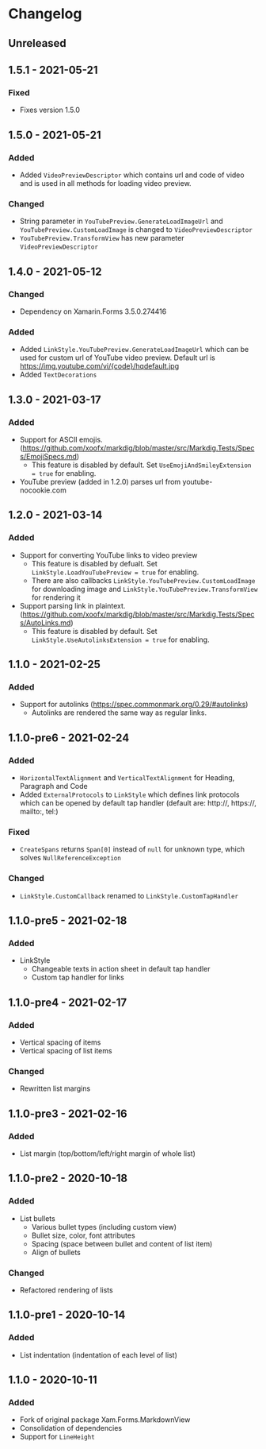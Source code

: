 # Changelog

## Unreleased

## 1.5.1 - 2021-05-21

### Fixed
- Fixes version 1.5.0

## 1.5.0 - 2021-05-21

### Added
- Added `VideoPreviewDescriptor` which contains url and code of video and is used in all methods for loading video preview.

### Changed
- String parameter in `YouTubePreview.GenerateLoadImageUrl` and `YouTubePreview.CustomLoadImage` is changed to `VideoPreviewDescriptor`
- `YouTubePreview.TransformView` has new parameter `VideoPreviewDescriptor`

## 1.4.0 - 2021-05-12

### Changed
- Dependency on Xamarin.Forms 3.5.0.274416

### Added
- Added `LinkStyle.YouTubePreview.GenerateLoadImageUrl` which can be used for custom url of YouTube video preview. Default url is https://img.youtube.com/vi/{code}/hqdefault.jpg
- Added `TextDecorations`

## 1.3.0 - 2021-03-17

### Added
- Support for ASCII emojis. (https://github.com/xoofx/markdig/blob/master/src/Markdig.Tests/Specs/EmojiSpecs.md)
  - This feature is disabled by default. Set `UseEmojiAndSmileyExtension = true` for enabling.
- YouTube preview (added in 1.2.0) parses url from youtube-nocookie.com

## 1.2.0 - 2021-03-14

### Added 
- Support for converting YouTube links to video preview
  - This feature is disabled by defualt. Set `LinkStyle.LoadYouTubePreview = true` for enabling.
  - There are also callbacks `LinkStyle.YouTubePreview.CustomLoadImage` for downloading image and `LinkStyle.YouTubePreview.TransformView` for rendering it
- Support parsing link in plaintext. (https://github.com/xoofx/markdig/blob/master/src/Markdig.Tests/Specs/AutoLinks.md)
  - This feature is disabled by default. Set `LinkStyle.UseAutolinksExtension = true` for enabling. 

## 1.1.0 - 2021-02-25

### Added 
- Support for autolinks (https://spec.commonmark.org/0.29/#autolinks)
  - Autolinks are rendered the same way as regular links.

## 1.1.0-pre6 - 2021-02-24

### Added 
- `HorizontalTextAlignment` and `VerticalTextAlignment` for Heading, Paragraph and Code
- Added `ExternalProtocols` to `LinkStyle` which defines link protocols which can be opened by default tap handler (default are: http://, https://, mailto:, tel:)

### Fixed
- `CreateSpans` returns `Span[0]` instead of `null` for unknown type, which solves `NullReferenceException`

### Changed
- `LinkStyle.CustomCallback` renamed to `LinkStyle.CustomTapHandler`

## 1.1.0-pre5 - 2021-02-18

### Added
- LinkStyle
  - Changeable texts in action sheet in default tap handler
  - Custom tap handler for links

## 1.1.0-pre4 - 2021-02-17

### Added
- Vertical spacing of items
- Vertical spacing of list items

### Changed
- Rewritten list margins

## 1.1.0-pre3 - 2021-02-16

### Added
- List margin (top/bottom/left/right margin of whole list)

## 1.1.0-pre2 - 2020-10-18

### Added
- List bullets
  - Various bullet types (including custom view)
  - Bullet size, color, font attributes
  - Spacing (space between bullet and content of list item)
  - Align of bullets

### Changed
- Refactored rendering of lists

## 1.1.0-pre1 - 2020-10-14

### Added
- List indentation (indentation of each level of list)

## 1.1.0 - 2020-10-11

### Added
- Fork of original package Xam.Forms.MarkdownView
- Consolidation of dependencies
- Support for `LineHeight`
